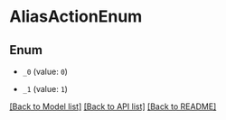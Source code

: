 # AliasActionEnum

## Enum


* `_0` (value: `0`)

* `_1` (value: `1`)


[[Back to Model list]](../README.md#documentation-for-models) [[Back to API list]](../README.md#documentation-for-api-endpoints) [[Back to README]](../README.md)



